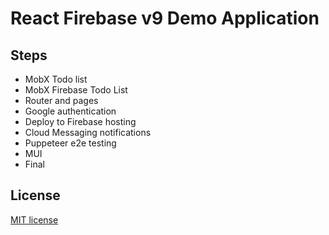 # React Firebase v9 Demo Application 

## Steps

- MobX Todo list
- MobX Firebase Todo List
- Router and pages
- Google authentication
- Deploy to Firebase hosting
- Cloud Messaging notifications
- Puppeteer e2e testing
- MUI
- Final

## License

[MIT license](https://opensource.org/licenses/MIT)
